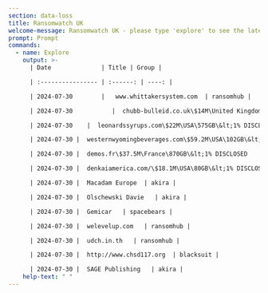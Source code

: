 ```yaml
---
section: data-loss
title: Ransomwatch UK
welcome-message: Ransomwatch UK - please type 'explore' to see the latest data breaches
prompt: Prompt
commands:
  - name: Explore
    output: >-
      | Date              | Title | Group |

      | :---------------- | :------: | ----: |

      | 2024-07-30        |   www.whittakersystem.com  | ransomhub |

      | 2024-07-30           |  chubb-bulleid.co.uk\$14M\United Kingdom\362GB\&lt;1% DISCLOSED   | cactus |

      | 2024-07-30    |  leonardssyrups.com\$22M\USA\575GB\&lt;1% DISCLOSED   | cactus |

      | 2024-07-30 |  westernwyomingbeverages.com\$59.2M\USA\102GB\&lt;1% DISCLOSED   | cactus |

      | 2024-07-30 |  demos.fr\$37.5M\France\870GB\&lt;1% DISCLOSED   | cactus |

      | 2024-07-30 |  denkaiamerica.com/\$18.1M\USA\80GB\&lt;1% DISCLOSED   | cactus |

      | 2024-07-30 |  Macadam Europe  | akira |

      | 2024-07-30 |  Olschewski Davie   | akira |

      | 2024-07-30 |  Gemicar   | spacebears |

      | 2024-07-30 |  welevelup.com   | ransomhub |

      | 2024-07-30 |  udch.in.th   | ransomhub |

      | 2024-07-30 |  http://www.chsd117.org  | blacksuit |

      | 2024-07-30 |  SAGE Publishing   | akira |
    help-text: " "
---
```

